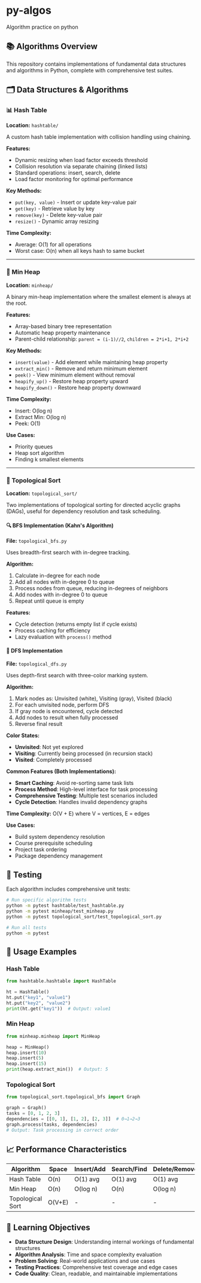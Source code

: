 # py-algos
Algorithm practice on python

## 📚 Algorithms Overview

This repository contains implementations of fundamental data structures and algorithms in Python, complete with comprehensive test suites.

## 🗂️ Data Structures & Algorithms

### 📊 Hash Table
**Location:** `hashtable/`

A custom hash table implementation with collision handling using chaining.

**Features:**
- Dynamic resizing when load factor exceeds threshold
- Collision resolution via separate chaining (linked lists)
- Standard operations: insert, search, delete
- Load factor monitoring for optimal performance

**Key Methods:**
- `put(key, value)` - Insert or update key-value pair
- `get(key)` - Retrieve value by key
- `remove(key)` - Delete key-value pair
- `resize()` - Dynamic array resizing

**Time Complexity:**
- Average: O(1) for all operations
- Worst case: O(n) when all keys hash to same bucket

---

### 🌳 Min Heap
**Location:** `minheap/`

A binary min-heap implementation where the smallest element is always at the root.

**Features:**
- Array-based binary tree representation
- Automatic heap property maintenance
- Parent-child relationship: `parent = (i-1)//2`, `children = 2*i+1, 2*i+2`

**Key Methods:**
- `insert(value)` - Add element while maintaining heap property
- `extract_min()` - Remove and return minimum element
- `peek()` - View minimum element without removal
- `heapify_up()` - Restore heap property upward
- `heapify_down()` - Restore heap property downward

**Time Complexity:**
- Insert: O(log n)
- Extract Min: O(log n)
- Peek: O(1)

**Use Cases:**
- Priority queues
- Heap sort algorithm
- Finding k smallest elements

---

### 🔄 Topological Sort
**Location:** `topological_sort/`

Two implementations of topological sorting for directed acyclic graphs (DAGs), useful for dependency resolution and task scheduling.

#### 🔍 BFS Implementation (Kahn's Algorithm)
**File:** `topological_bfs.py`

Uses breadth-first search with in-degree tracking.

**Algorithm:**
1. Calculate in-degree for each node
2. Add all nodes with in-degree 0 to queue
3. Process nodes from queue, reducing in-degrees of neighbors
4. Add nodes with in-degree 0 to queue
5. Repeat until queue is empty

**Features:**
- Cycle detection (returns empty list if cycle exists)
- Process caching for efficiency
- Lazy evaluation with `process()` method

#### 🌊 DFS Implementation
**File:** `topological_dfs.py`

Uses depth-first search with three-color marking system.

**Algorithm:**
1. Mark nodes as: Unvisited (white), Visiting (gray), Visited (black)
2. For each unvisited node, perform DFS
3. If gray node is encountered, cycle detected
4. Add nodes to result when fully processed
5. Reverse final result

**Color States:**
- **Unvisited**: Not yet explored
- **Visiting**: Currently being processed (in recursion stack)
- **Visited**: Completely processed

**Common Features (Both Implementations):**
- **Smart Caching**: Avoid re-sorting same task lists
- **Process Method**: High-level interface for task processing
- **Comprehensive Testing**: Multiple test scenarios included
- **Cycle Detection**: Handles invalid dependency graphs

**Time Complexity:** O(V + E) where V = vertices, E = edges

**Use Cases:**
- Build system dependency resolution
- Course prerequisite scheduling
- Project task ordering
- Package dependency management

## 🧪 Testing

Each algorithm includes comprehensive unit tests:

```bash
# Run specific algorithm tests
python -m pytest hashtable/test_hashtable.py
python -m pytest minheap/test_minheap.py
python -m pytest topological_sort/test_topological_sort.py

# Run all tests
python -m pytest
```

## 🚀 Usage Examples

### Hash Table
```python
from hashtable.hashtable import HashTable

ht = HashTable()
ht.put("key1", "value1")
ht.put("key2", "value2")
print(ht.get("key1"))  # Output: value1
```

### Min Heap
```python
from minheap.minheap import MinHeap

heap = MinHeap()
heap.insert(10)
heap.insert(5)
heap.insert(15)
print(heap.extract_min())  # Output: 5
```

### Topological Sort
```python
from topological_sort.topological_bfs import Graph

graph = Graph()
tasks = [0, 1, 2, 3]
dependencies = [[0, 1], [1, 2], [2, 3]]  # 0→1→2→3
graph.process(tasks, dependencies)
# Output: Task processing in correct order
```

## 📈 Performance Characteristics

| Algorithm | Space | Insert/Add | Search/Find | Delete/Remove |
|-----------|-------|------------|-------------|---------------|
| Hash Table | O(n) | O(1) avg | O(1) avg | O(1) avg |
| Min Heap | O(n) | O(log n) | O(n) | O(log n) |
| Topological Sort | O(V+E) | - | - | - |

## 🎯 Learning Objectives

- **Data Structure Design**: Understanding internal workings of fundamental structures
- **Algorithm Analysis**: Time and space complexity evaluation
- **Problem Solving**: Real-world applications and use cases
- **Testing Practices**: Comprehensive test coverage and edge cases
- **Code Quality**: Clean, readable, and maintainable implementations
